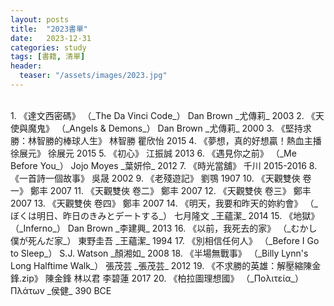 ```yaml
---
layout: posts
title:  "2023書單"
date:   2023-12-31
categories: study
tags: [書籍, 清單]
header: 
  teaser: "/assets/images/2023.jpg"
---
```

<br>
1. 《達文西密碼》 （_The Da Vinci Code_） Dan Brown _尤傳莉_ 2003
2. 《天使與魔鬼》 （_Angels & Demons_） Dan Brown _尤傳莉_ 2000
3. 《堅持求勝：林智勝的棒球人生》 林智勝 瞿欣怡 2015
4. 《夢想，真的好想贏！熱血主播徐展元》 徐展元 2015
5. 《初心》 江振誠 2013
6. 《遇見你之前》 （_Me Before You_） Jojo Moyes _葉妍伶_ 2012
7. 《時光當舖》 千川 2015-2016
8. 《一首詩一個故事》 吳晟 2002
9. 《老殘遊記》 劉鶚 1907
10. 《天觀雙俠 卷一》 鄭丰 2007
11. 《天觀雙俠 卷二》 鄭丰 2007
12. 《天觀雙俠 卷三》 鄭丰 2007
13. 《天觀雙俠 卷四》 鄭丰 2007
14. 《明天，我要和昨天的妳約會》 （_ぼくは明日、昨日のきみとデートする_） 七月隆文 _王蘊潔_ 2014
15. 《地獄》 （_Inferno_） Dan Brown _李建興_ 2013
16. 《以前，我死去的家》 （_むかし僕が死んだ家_） 東野圭吾 _王蘊潔_ 1994
17. 《別相信任何人》 （_Before I Go to Sleep_） S.J. Watson _顏湘如_ 2008
18. 《半場無戰事》 （_Billy Lynn's Long Halftime Walk_） 張茂芸 _張茂芸_ 2012
19. 《不求勝的英雄：解壓縮陳金鋒.zip》 陳金鋒 林以君 李碧蓮 2017
20. 《柏拉圖理想國》 （_Πολιτεία_） Πλάτων _侯健_ 390 BCE

